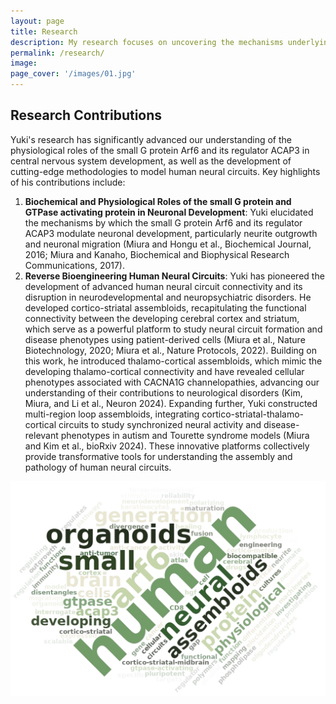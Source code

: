 ```yaml
---
layout: page
title: Research
description: My research focuses on uncovering the mechanisms underlying human nervous system development and function, as well as the pathological processes driving neurological disorders. Utilizing advanced stem cell-based technologies, including regionalized neural organoids and assembloids, I recreate complex cellular processes—such as axon projection and synaptic formation—within human neural circuits to investigate their assembly during development and their disruption in disease states. By integrating multidimensional molecular approaches, such as scarless CRISPR gene editing and anatomical-to-functional live-cell imaging, my work aims to elucidate disease-associated abnormalities at the molecular, cellular, circuit, and system-wide levels, offering novel insights into human disease.
permalink: /research/
image:
page_cover: '/images/01.jpg'
---
```

## Research Contributions
Yuki's research has significantly advanced our understanding of the physiological roles of the small G protein Arf6 and its regulator ACAP3 in central nervous system development, as well as the development of cutting-edge methodologies to model human neural circuits. Key highlights of his contributions include:
1. **Biochemical and Physiological Roles of the small G protein and GTPase activating protein in Neuronal Development**: Yuki elucidated the mechanisms by which the small G protein Arf6 and its regulator ACAP3 modulate neuronal development, particularly neurite outgrowth and neuronal migration (Miura and Hongu et al., Biochemical Journal, 2016; Miura and Kanaho, Biochemical and Biophysical Research Communications, 2017).
2. **Reverse Bioengineering Human Neural Circuits**: Yuki has pioneered the development of advanced human neural circuit connectivity and its disruption in neurodevelopmental and neuropsychiatric disorders. He developed cortico-striatal assembloids, recapitulating the functional connectivity between the developing cerebral cortex and striatum, which serve as a powerful platform to study neural circuit formation and disease phenotypes using patient-derived cells (Miura et al., Nature Biotechnology, 2020; Miura et al., Nature Protocols, 2022). Building on this work, he introduced thalamo-cortical assembloids, which mimic the developing thalamo-cortical connectivity and have revealed cellular phenotypes associated with CACNA1G channelopathies, advancing our understanding of their contributions to neurological disorders (Kim, Miura, and Li et al., Neuron 2024). Expanding further, Yuki constructed multi-region loop assembloids, integrating cortico-striatal-thalamo-cortical circuits to study synchronized neural activity and disease-relevant phenotypes in autism and Tourette syndrome models (Miura and Kim et al., bioRxiv 2024). These innovative platforms collectively provide transformative tools for understanding the assembly and pathology of human neural circuits.

![Photo](/images/Word_cloud.jpg)
